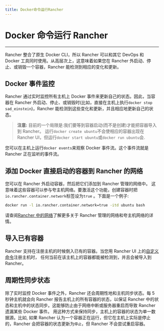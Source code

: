 ```yaml
---
title: Docker命令运行Rancher
---
```


# Docker 命令运行 Rancher

---

Rancher 整合了原生 Docker CLI，所以 Rancher 可以和其它 DevOps 和 Docker 工具同时使用。从高层次上，这意味着如果您在 Rancher 外启动、停止、或销毁一个容器，Rancher 能检测到相应的变化和更新。

## Docker 事件监控

Rancher 通过实时监控所有主机上 Docker 事件来更新自己的状态。因此，当容器在 Rancher 外启动、停止、或销毁时(比如，直接在主机上执行`docker stop sad_einstein`)，Rancher 能检测到这些变化和更新，并且相应地更新自己的状态。

> **注意:** 目前的一个局限是:我们要等到容器启动(而不是创建)才能把容器导入到 Rancher。 运行`docker create ubuntu`不会使相应的容器出现在 Rancher UI，但运行`docker start ubuntu`或`docker run ubuntu`会.

您可以在主机上运行`docker events`来观察 Docker 事件流。这个事件流就是 Rancher 正在监听的事件流。

## 添加 Docker 直接启动的容器到 Rancher 的网络

您可以在 Rancher 外启动容器，然后把它们添加到 Rancher 管理的网络中。 这意味着这些容器可以参与夸主机网络。要激活这个功能，创建容器时把`io.rancher.container.network`标签设为`true` 。下面是一个例子:

```bash
docker run -l io.rancher.container.network=true -itd ubuntu bash
```

请查阅[Rancher 中的网络](/docs/rancher1/rancher-service/networking/)了解更多关于 Rancher 管理的网络和夸主机网络的详情。

## 导入已有容器

Rancher 支持在注册主机的时候倒入已有的容器。当您用 Rancher UI 上的[自定义命令](/docs/rancher1/infrastructure/hosts/custom/)注册主机时， 任何当前在该主机上的容器都能被检测到，并且会被导入到 Rancher。

## 周期性同步状态

除了实时监控 Docker 事件之外，Rancher 还会周期性地和主机同步状态。每 5 秒钟主机就会向 Rancher 报告主机上的所有容器的状态，以保证 Rancher 中的状态和主机中的状态同步。这能够防止由于网络中断或服务器重启而导致 Rancher 遗漏某些 Docker 事件。 用这种方式来保持同步，主机上的容器的状态为单一数据源。比如, 如果 Rancher 认为一个容器正在运行，但它在主机上实际是停止的，Rancher 会把容器的状态更新为`停止`，但 Rancher 不会尝试重启容器。
